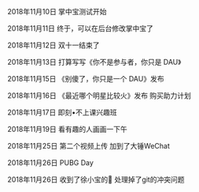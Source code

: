 2018年11月10日
掌中宝测试开始

2018年11月11日
终于，可以在后台修改掌中宝了

2018年11月12日
双十一结束了

2018年11月13日
打算写写《你不是参与者，你只是 DAU》

2018年11月15日
《别傻了，你只是一个 DAU》发布

2018年11月16日
《最近哪个明星比较火》发布
购买助力计划

2018年11月17日
即刻•不上课兴趣班

2018年11月19日
看有趣的人画画一下午

2018年11月25日
第二个视频上传
加到了大锤WeChat

2018年11月26日
PUBG Day

2018年11月26日
收到了徐小宝的💍
处理掉了git的冲突问题